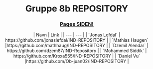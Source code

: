 <h1 align="center"> Gruppe 8b REPOSITORY </h1>

<h3 align="center"><a href="https://jonaslefdal.github.io/GRUPPE-REPOSITORY/">Pages SIDEN!</a></h3>
<div align="center">
| Navn | Link |
| --- | --- |
| `Jonas Lefdal` | https://github.com/jonaslefdal/IND-REPOSITORY |
| `Mathias Haugen`   |https://github.com/mathhaug/IND-REPOSITORY  |  
| `Dzemil Alendar` | https://github.com/dzem87/IND-Repository  |
| `Mohammed Siddik`  | https://github.com/Kroxa555/IND-REPOSITORY |
| `Daniel Vu` |https://github.com/Ob-juan02/IND-REPOSITORY |
</div>
